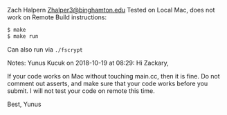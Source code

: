 Zach Halpern
Zhalper3@binghamton.edu
Tested on Local Mac, does not work on Remote
Build instructions:
```bash
$ make
$ make run
```

Can also run via `./fscrypt`

Notes:
Yunus Kucuk on 2018-10-19 at 08:29:
Hi Zackary,

If your code works on Mac without touching main.cc, then it is fine. Do not comment out asserts, and make sure that your code works before you submit. I will not test your code on remote this time.

Best,
Yunus